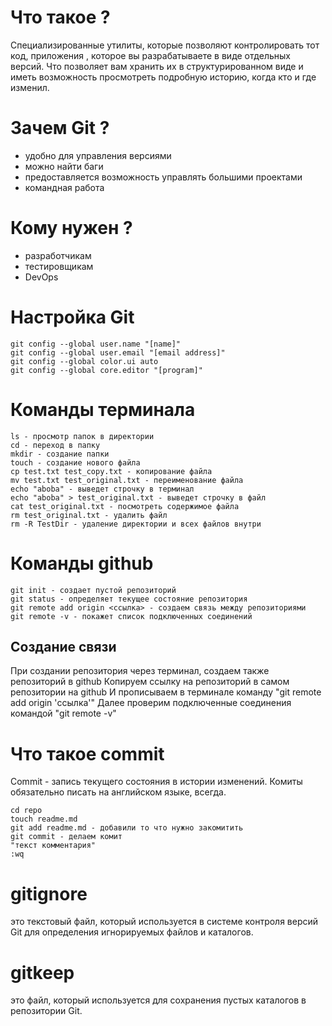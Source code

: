 # Что такое ?
Специализированные утилиты, которые позволяют контролировать тот код, приложения , которое вы разрабатываете в виде отдельных версий. Что позволяет вам хранить их в структурированном виде и иметь возможность просмотреть подробную историю, когда кто и где изменил.
# Зачем Git ?
- удобно для управления версиями
- можно найти баги
- предоставляется возможность управлять большими проектами
- командная работа
# Кому нужен ?
- разработчикам
- теcтировщикам
- DevOps
# Настройка Git

~~~ git
git config --global user.name "[name]"
git config --global user.email "[email address]"
git config --global color.ui auto
git config --global core.editor "[program]"
~~~
# Команды терминала

~~~ terminal
ls - просмотр папок в директории
cd - переход в папку
mkdir - создание папки
touch - создание нового файла
cp test.txt test_copy.txt - копирование файла
mv test.txt test_original.txt - переименование файла
echo "aboba" - выведет строчку в терминал
echo "aboba" > test_original.txt - выведет строчку в файл
cat test_original.txt - посмотреть содержимое файла
rm test_original.txt - удалить файл
rm -R TestDir - удаление директории и всех файлов внутри
~~~
# Команды github

~~~ git
git init - создает пустой репозиторий 
git status - определяет текущее состояние репозитория
git remote add origin <ссылка> - создаем связь между репозиториями
git remote -v - покажет список подключенных соединений
~~~
## Создание связи
При создании репозитория через терминал, создаем также репозиторий в github
Копируем ссылку на репозиторий в самом репозитории на github
И прописываем в терминале команду "git remote add origin 'ссылка'"
Далее проверим подключенные соединения командой "git remote -v"
# Что такое commit
Commit - запись текущего состояния в истории изменений.
Комиты обязательно писать на английском языке, всегда.
~~~
cd repo
touch readme.md
git add readme.md - добавили то что нужно закомитить
git commit - делаем комит
"текст комментария"
:wq
~~~
# gitignore
это текстовый файл, который используется в системе контроля версий Git для определения игнорируемых файлов и каталогов.
# gitkeep
это файл, который используется для сохранения пустых каталогов в репозитории Git.

